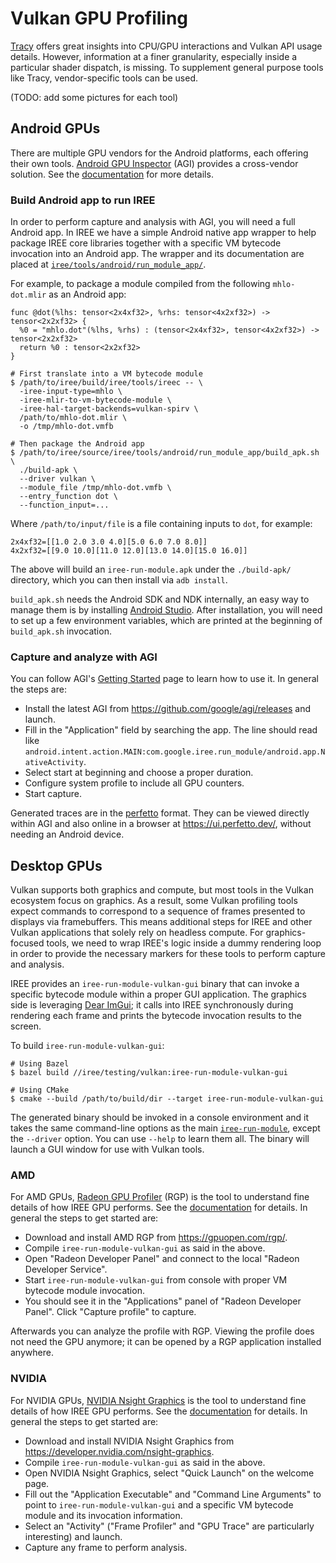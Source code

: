 # Vulkan GPU Profiling

[Tracy](./profiling_with_tracy.md) offers great insights into CPU/GPU
interactions and Vulkan API usage
details. However, information at a finer granularity, especially inside a
particular shader dispatch, is missing. To supplement general purpose tools
like Tracy, vendor-specific tools can be used.

(TODO: add some pictures for each tool)

## Android GPUs

There are multiple GPU vendors for the Android platforms, each offering their
own tools. [Android GPU Inspector](https://gpuinspector.dev/)
(AGI) provides a cross-vendor solution. See the
[documentation](https://gpuinspector.dev/docs/) for more details.

### Build Android app to run IREE

In order to perform capture and analysis with AGI, you will need a full Android
app. In IREE we have a simple Android native app wrapper to help package
IREE core libraries together with a specific VM bytecode invocation into an
Android app. The wrapper and its documentation are placed at
[`iree/tools/android/run_module_app/`](https://github.com/google/iree/tree/main/iree/tools/android/run_module_app).

For example, to package a module compiled from the following `mhlo-dot.mlir` as
an Android app:

```mlir
func @dot(%lhs: tensor<2x4xf32>, %rhs: tensor<4x2xf32>) -> tensor<2x2xf32> {
  %0 = "mhlo.dot"(%lhs, %rhs) : (tensor<2x4xf32>, tensor<4x2xf32>) -> tensor<2x2xf32>
  return %0 : tensor<2x2xf32>
}
```

```shell
# First translate into a VM bytecode module
$ /path/to/iree/build/iree/tools/ireec -- \
  -iree-input-type=mhlo \
  -iree-mlir-to-vm-bytecode-module \
  -iree-hal-target-backends=vulkan-spirv \
  /path/to/mhlo-dot.mlir \
  -o /tmp/mhlo-dot.vmfb

# Then package the Android app
$ /path/to/iree/source/iree/tools/android/run_module_app/build_apk.sh \
  ./build-apk \
  --driver vulkan \
  --module_file /tmp/mhlo-dot.vmfb \
  --entry_function dot \
  --function_input=...
```

Where `/path/to/input/file` is a file containing inputs to `dot`, for example:

```
2x4xf32=[[1.0 2.0 3.0 4.0][5.0 6.0 7.0 8.0]]
4x2xf32=[[9.0 10.0][11.0 12.0][13.0 14.0][15.0 16.0]]
```

The above will build an `iree-run-module.apk` under the `./build-apk/`
directory, which you can then install via `adb install`.

`build_apk.sh` needs the Android SDK and NDK internally, an easy way to manage
them is by installing [Android Studio](https://developer.android.com/studio).
After installation, you will need to set up a few environment variables, which
are printed at the beginning of `build_apk.sh` invocation.

### Capture and analyze with AGI

You can follow AGI's
[Getting Started](https://gpuinspector.dev/docs/getting-started) page to learn
how to use it. In general the steps are:

* Install the latest AGI from https://github.com/google/agi/releases and launch.
* Fill in the "Application" field by searching the app. The line should read
  like `android.intent.action.MAIN:com.google.iree.run_module/android.app.NativeActivity`.
* Select start at beginning and choose a proper duration.
* Configure system profile to include all GPU counters.
* Start capture.

Generated traces are in the [perfetto](https://perfetto.dev/) format. They can
be viewed directly within AGI and also online in a browser at
https://ui.perfetto.dev/, without needing an Android device.

## Desktop GPUs

Vulkan supports both graphics and compute, but most tools in the Vulkan
ecosystem focus on graphics. As a result, some Vulkan profiling tools expect
commands to correspond to a sequence of frames presented to displays via
framebuffers. This means additional steps for IREE and other Vulkan
applications that solely rely on headless compute. For graphics-focused tools,
we need to wrap IREE's logic inside a dummy rendering loop in order to provide
the necessary markers for these tools to perform capture and analysis.

IREE provides an `iree-run-module-vulkan-gui` binary that can invoke a specific
bytecode module within a proper GUI application. The graphics side is leveraging
[Dear ImGui](https://github.com/ocornut/imgui); it calls into IREE
synchronously during rendering each frame and prints the bytecode invocation
results to the screen.

To build `iree-run-module-vulkan-gui`:

```shell
# Using Bazel
$ bazel build //iree/testing/vulkan:iree-run-module-vulkan-gui

# Using CMake
$ cmake --build /path/to/build/dir --target iree-run-module-vulkan-gui
```

The generated binary should be invoked in a console environment and it takes
the same command-line options as the main
[`iree-run-module`](./developer-overview.md#iree-run-module), except the
`--driver` option. You can use `--help` to learn them all. The binary will
launch a GUI window for use with Vulkan tools.

### AMD

For AMD GPUs, [Radeon GPU Profiler](https://gpuopen.com/rgp/) (RGP) is the tool
to understand fine details of how IREE GPU performs. See the
[documentation](https://radeon-gpuprofiler.readthedocs.io/en/latest/) for
details. In general the steps to get started are:

* Download and install AMD RGP from https://gpuopen.com/rgp/.
* Compile `iree-run-module-vulkan-gui` as said in the above.
* Open "Radeon Developer Panel" and connect to the local
  "Radeon Developer Service".
* Start `iree-run-module-vulkan-gui` from console with proper VM bytecode module
  invocation.
* You should see it in the "Applications" panel of "Radeon Developer Panel".
  Click "Capture profile" to capture.

Afterwards you can analyze the profile with RGP. Viewing the profile does not
need the GPU anymore; it can be opened by a RGP application installed anywhere.

### NVIDIA

For NVIDIA GPUs, [NVIDIA Nsight Graphics](https://developer.nvidia.com/nsight-graphics)
is the tool to understand fine details of how IREE GPU performs. See the
[documentation](https://docs.nvidia.com/nsight-graphics/UserGuide/index.html)
for details. In general the steps to get started are:

* Download and install NVIDIA Nsight Graphics from https://developer.nvidia.com/nsight-graphics.
* Compile `iree-run-module-vulkan-gui` as said in the above.
* Open NVIDIA Nsight Graphics, select "Quick Launch" on the welcome page.
* Fill out the "Application Executable" and "Command Line Arguments" to point
  to `iree-run-module-vulkan-gui` and a specific VM bytecode module and its
  invocation information.
* Select an "Activity" ("Frame Profiler" and "GPU Trace" are particularly
  interesting) and launch.
* Capture any frame to perform analysis.
